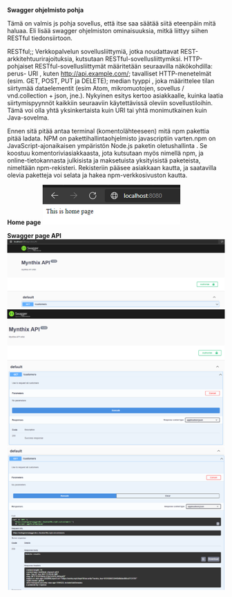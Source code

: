 <b> Swagger ohjelmisto pohja</b>

Tämä on valmis js pohja sovellus, että itse saa säätää siitä eteenpäin mitä haluaa. Eli lisää swagger ohjelmiston ominaisuuksia, mitkä liittyy siihen RESTful tiedonsiirtoon.

RESTful;;
Verkkopalvelun sovellusliittymiä, jotka noudattavat REST-arkkitehtuurirajoituksia, kutsutaan RESTful-sovellusliittymiksi. HTTP-pohjaiset RESTful-sovellusliittymät määritetään seuraavilla näkökohdilla: perus- URI , kuten http://api.example.com/; tavalliset HTTP-menetelmät (esim. GET, POST, PUT ja DELETE); median tyyppi , joka määrittelee tilan siirtymää dataelementit (esim Atom, mikromuotojen, sovellus / vnd.collection + json, jne.). Nykyinen esitys kertoo asiakkaalle, kuinka laatia siirtymispyynnöt kaikkiin seuraaviin käytettävissä oleviin sovellustiloihin. Tämä voi olla yhtä yksinkertaista kuin URI tai yhtä monimutkainen kuin Java-sovelma.

Ennen sitä pitää antaa terminal (komentolähteeseen) mitä npm pakettia pitää ladata. 
NPM on pakettihallintaohjelmisto javascriptiin varten.npm on JavaScript-ajonaikaisen ympäristön Node.js paketin oletushallinta . Se koostuu komentoriviasiakkaasta, jota kutsutaan myös nimellä npm, ja online-tietokannasta julkisista ja maksetuista yksityisistä paketeista, nimeltään npm-rekisteri. Rekisteriin pääsee asiakkaan kautta, ja saatavilla olevia paketteja voi selata ja hakea npm-verkkosivuston kautta.

<b>Home page</b>
![Alt text](images/Node-Swagger1.PNG?raw=true "None")


<b>Swagger page API</b>
![Alt text](images/Node-Swagger2.PNG?raw=true "None")
![Alt text](images/Node-Swagger3.PNG?raw=true "None")
![Alt text](images/Node-Swagger4.PNG?raw=true "None")


